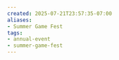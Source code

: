 ```yaml
---
created: 2025-07-21T23:57:35-07:00
aliases:
- Summer Game Fest
tags:
- annual-event
- summer-game-fest
---
```

